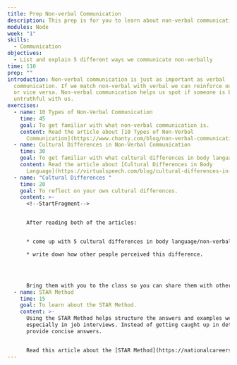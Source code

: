 ```yaml
---
title: Prep Non-verbal Communication
description: This prep is for you to learn about non-verbal communication.
modules: Node
week: "1"
skills:
  - Communication
objectives:
  - List and explain 5 different ways we communicate non-verbally
time: 110
prep: ""
introduction: Non-verbal communication is just as important as verbal
  communication. If we match non-verbal with verbal we can reinforce our words
  or vice versa. Non-verbal communication helps us spot if someone is being
  untruthful with us.
exercises:
  - name: 10 Types of Non-Verbal Communication
    time: 45
    goal: To get familiar with what non-verbal communication is.
    content: Read the article about [10 Types of Non-Verbal
      Communication](https://www.chanty.com/blog/non-verbal-communication/)
  - name: Cultural Differences in Non-Verbal Communication
    time: 30
    goal: To get familiar with what cultural differences in body language there are.
    content: Read the article about [Cultural Differences in Body
      Language](https://virtualspeech.com/blog/cultural-differences-in-body-language)
  - name: "Cultural Differences "
    time: 20
    goal: To reflect on your own cultural differences.
    content: >-
      <!--StartFragment-->


      After reading both of the articles:


      * come up with 5 cultural differences in body language/non-verbal communication that are specific to your culture. 

      * write down how other people perceived this difference. 




      Bring them with you to the class so you can share them with other trainees.
  - name: STAR Method
    time: 15
    goal: To learn about the STAR Method.
    content: >-
      Using the STAR Method helps structure the answers and examples we give,
      especially in job interviews. Instead of getting caught up in details, we
      provide concise answers. 


      Read this article about the [STAR Method](https://nationalcareers.service.gov.uk/careers-advice/interview-advice/the-star-method#:~:text=or%20application%20form.-,What%20STAR%20stands%20for,you%20learned%20from%20the%20experience)
---
```

